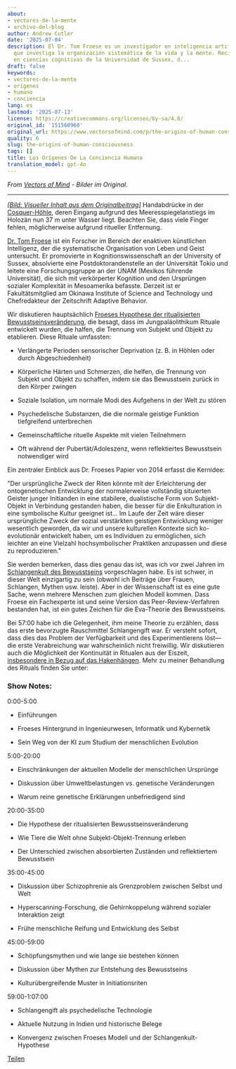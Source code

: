 ```yaml
---
about:
- vectores-de-la-mente
- archivo-del-blog
author: Andrew Cutler
date: '2025-07-04'
description: El Dr. Tom Froese es un investigador en inteligencia artificial enactiva
  que investiga la organización sistemática de la vida y la mente. Recibió su doctorado
  en ciencias cognitivas de la Universidad de Sussex, d...
draft: false
keywords:
- vectores-de-la-mente
- orígenes
- humano
- conciencia
lang: es
lastmod: '2025-07-13'
license: https://creativecommons.org/licenses/by-sa/4.0/
original_id: '151560960'
original_url: https://www.vectorsofmind.com/p/the-origins-of-human-consciousness
quality: 6
slug: the-origins-of-human-consciousness
tags: []
title: Los Orígenes De La Conciencia Humana
translation_model: gpt-4o
---
```


*From [Vectors of Mind](https://www.vectorsofmind.com/p/the-origins-of-human-consciousness) - Bilder im Original.*

---

[*[Bild: Visueller Inhalt aus dem Originalbeitrag]*](https://substackcdn.com/image/fetch/$s_!C0u3!,f_auto,q_auto:good,fl_progressive:steep/https%3A%2F%2Fsubstack-post-media.s3.amazonaws.com%2Fpublic%2Fimages%2F73ec3760-eb6a-4df5-8c11-4c52660928ca_1350x900.jpeg) Handabdrücke in der [Cosquer-Höhle](https://www.newscientist.com/article/mg25734300-900-cave-paintings-of-mutilated-hands-could-be-a-stone-age-sign-language/), deren Eingang aufgrund des Meeresspiegelanstiegs im Holozän nun 37 m unter Wasser liegt. Beachten Sie, dass viele Finger fehlen, möglicherweise aufgrund ritueller Entfernung.

[Dr. Tom Froese](https://twitter.com/drtomfroese) ist ein Forscher im Bereich der enaktiven künstlichen Intelligenz, der die systematische Organisation von Leben und Geist untersucht. Er promovierte in Kognitionswissenschaft an der University of Sussex, absolvierte eine Postdoktorandenstelle an der Universität Tokio und leitete eine Forschungsgruppe an der UNAM (Mexikos führende Universität), die sich mit verkörperter Kognition und den Ursprüngen sozialer Komplexität in Mesoamerika befasste. Derzeit ist er Fakultätsmitglied am Okinawa Institute of Science and Technology und Chefredakteur der Zeitschrift Adaptive Behavior.

Wir diskutieren hauptsächlich [Froeses Hypothese der ritualisierten Bewusstseinsveränderung](https://www.academia.edu/10396191/The_ritualised_mind_alteration_hypothesis_of_the_origins_and_evolution_of_the_symbolic_human_mind), die besagt, dass im Jungpaläolithikum Rituale entwickelt wurden, die halfen, die Trennung von Subjekt und Objekt zu etablieren. Diese Rituale umfassten:

 * Verlängerte Perioden sensorischer Deprivation (z. B. in Höhlen oder durch Abgeschiedenheit)

 * Körperliche Härten und Schmerzen, die helfen, die Trennung von Subjekt und Objekt zu schaffen, indem sie das Bewusstsein zurück in den Körper zwingen

 * Soziale Isolation, um normale Modi des Aufgehens in der Welt zu stören

 * Psychedelische Substanzen, die die normale geistige Funktion tiefgreifend unterbrechen

 * Gemeinschaftliche rituelle Aspekte mit vielen Teilnehmern

 * Oft während der Pubertät/Adoleszenz, wenn reflektiertes Bewusstsein notwendiger wird

Ein zentraler Einblick aus Dr. Froeses Papier von 2014 erfasst die Kernidee:

"Der ursprüngliche Zweck der Riten könnte mit der Erleichterung der ontogenetischen Entwicklung der normalerweise vollständig situierten Geister junger Initianden in eine stabilere, dualistische Form von Subjekt-Objekt in Verbindung gestanden haben, die besser für die Enkulturation in eine symbolische Kultur geeignet ist... Im Laufe der Zeit wäre dieser ursprüngliche Zweck der sozial verstärkten geistigen Entwicklung weniger wesentlich geworden, da wir und unsere kulturellen Kontexte sich ko-evolutionär entwickelt haben, um es Individuen zu ermöglichen, sich leichter an eine Vielzahl hochsymbolischer Praktiken anzupassen und diese zu reproduzieren."

Sie werden bemerken, dass dies genau das ist, was ich vor zwei Jahren im [Schlangenkult des Bewusstseins](https://www.vectorsofmind.com/p/the-snake-cult-of-consciousness) vorgeschlagen habe. Es ist schwer, in dieser Welt einzigartig zu sein (obwohl ich Beiträge über Frauen, Schlangen, Mythen usw. leiste). Aber in der Wissenschaft ist es eine gute Sache, wenn mehrere Menschen zum gleichen Modell kommen. Dass Froese ein Fachexperte ist und seine Version das Peer-Review-Verfahren bestanden hat, ist ein gutes Zeichen für die Eva-Theorie des Bewusstseins.

Bei 57:00 habe ich die Gelegenheit, ihm meine Theorie zu erzählen, dass das erste bevorzugte Rauschmittel Schlangengift war. Er versteht sofort, dass dies das Problem der Verfügbarkeit und des Experimentierens löst—die erste Verabreichung war wahrscheinlich nicht freiwillig. Wir diskutieren auch die Möglichkeit der Kontinuität in Ritualen aus der Eiszeit, [insbesondere in Bezug auf das Hakenhängen](https://www.vectorsofmind.com/p/evidence-for-global-cultural-diffusion). Mehr zu meiner Behandlung des Rituals finden Sie unter:

### Show Notes:

0:00-5:00

 * Einführungen

 * Froeses Hintergrund in Ingenieurwesen, Informatik und Kybernetik

 * Sein Weg von der KI zum Studium der menschlichen Evolution

5:00-20:00

 * Einschränkungen der aktuellen Modelle der menschlichen Ursprünge

 * Diskussion über Umweltbelastungen vs. genetische Veränderungen

 * Warum reine genetische Erklärungen unbefriedigend sind

20:00-35:00

 * Die Hypothese der ritualisierten Bewusstseinsveränderung

 * Wie Tiere die Welt ohne Subjekt-Objekt-Trennung erleben

 * Der Unterschied zwischen absorbierten Zuständen und reflektiertem Bewusstsein

35:00-45:00

 * Diskussion über Schizophrenie als Grenzproblem zwischen Selbst und Welt

 * Hyperscanning-Forschung, die Gehirnkoppelung während sozialer Interaktion zeigt

 * Frühe menschliche Reifung und Entwicklung des Selbst

45:00-59:00

 * Schöpfungsmythen und wie lange sie bestehen können

 * Diskussion über Mythen zur Entstehung des Bewusstseins

 * Kulturübergreifende Muster in Initiationsriten

59:00-1:07:00

 * Schlangengift als psychedelische Technologie

 * Aktuelle Nutzung in Indien und historische Belege

 * Konvergenz zwischen Froeses Modell und der Schlangenkult-Hypothese

[Teilen](https://www.vectorsofmind.com/p/the-origins-of-human-consciousness?action=share)